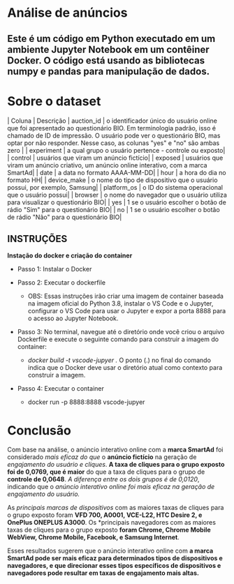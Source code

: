 # Análise de anúncios

## Este é um código em Python executado em um ambiente Jupyter Notebook em um contêiner Docker. O código está usando as bibliotecas numpy e pandas para manipulação de dados.

# Sobre o dataset 
| Coluna | Descrição
| auction_id | o identificador único do usuário online que foi apresentado ao questionário BIO. Em terminologia padrão, isso é chamado de ID de impressão. O usuário pode ver o questionário BIO, mas optar por não responder. Nesse caso, as colunas "yes" e "no" são ambas zero |
| experiment | a qual grupo o usuário pertence - controle ou exposto|
| control | usuários que viram um anúncio fictício|
| exposed | usuários que viram um anúncio criativo, um anúncio online interativo, com a marca SmartAd|
| date | a data no formato AAAA-MM-DD|
| hour | a hora do dia no formato HH|
| device_make | o nome do tipo de dispositivo que o usuário possui, por exemplo, Samsung|
| platform_os | o ID do sistema operacional que o usuário possui|
| browser | o nome do navegador que o usuário utiliza para visualizar o questionário BIO|
| yes | 1 se o usuário escolher o botão de rádio "Sim" para o questionário BIO|
| no | 1 se o usuário escolher o botão de rádio "Não" para o questionário BIO|

## INSTRUÇÕES 

**Instação do docker e criação do container**

- Passo 1: Instalar o Docker

- Passo 2: Executar o dockerfile 
    - OBS: Essas instruções irão criar uma imagem de container baseada na imagem oficial do Python 3.8, instalar o VS Code e o Jupyter, configurar o VS Code para usar o Jupyter e expor a porta 8888 para o acesso ao Jupyter Notebook.

- Passo 3: No terminal, navegue até o diretório onde você criou o arquivo Dockerfile e execute 
o seguinte comando para construir a imagem do container:
    - *docker build -t vscode-jupyer .*
    O ponto (.) no final do comando indica que o Docker deve usar o diretório atual como contexto para construir a imagem.

- Passo 4: Executar o container 
    - docker run -p 8888:8888 vscode-jupyer
    
# Conclusão

Com base na análise, o anúncio interativo online com a **marca SmartAd** foi considerado *mais eficaz do que* o **anúncio fictício** na geração de *engajamento do usuário e cliques*. **A taxa de cliques para o grupo exposto foi de 0,0769, que é maior** do que a taxa de cliques para o grupo de **controle de 0,0648**. *A diferença entre os dois grupos é de 0,0120*, indicando que o *anúncio interativo online foi mais eficaz na geração de engajamento do usuário.*

As *principais marcas de dispositivos* com as maiores taxas de cliques para o grupo exposto foram **VFD 700, A0001, VCE-L22, HTC Desire 2, e OnePlus ONEPLUS A3000**. Os *principais navegadores com as maiores taxas de cliques para o grupo exposto **foram Chrome, Chrome Mobile WebView, Chrome Mobile, Facebook, e Samsung Internet**. 

Esses resultados sugerem que o anúncio interativo online com **a marca SmartAd pode ser mais eficaz para determinados tipos de dispositivos e navegadores, e que direcionar esses tipos específicos de dispositivos e navegadores pode resultar em taxas de engajamento mais altas.**

